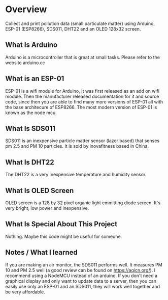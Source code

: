 # Overview
Collect and print pollution data (small particulate matter) using Arduino, ESP-01 (ESP8266), SDS011, DHT22 and an OLED 128x32 screen.

## What Is Arduino
Arduino is a microcontroller that is great at small tasks. Please refer to the website arduino.cc

## What is an ESP-01
ESP-01 is a wifi module for Arduino, It was first released as an add on wifi module. Then the manufacturer released documentation for it and source code, since then you are able to find many more versions of ESP-01 all with the base architecure of ESP8266. The most modern version of ESP-01 is known as the node mcu. 

## What Is SDS011
SDS011 is an inexpensive particle matter sensor (lazer based) that senses pm 2.5 and PM 10 particles. It is sold by inovafitness based in China.

## What Is DHT22
The DHT22 is a very inexpensive temperature and humidity sensor.

## What Is OLED Screen
OLED screen is a 128 by 32 pixel organic light emmitting diode screen. It's very bright, low power and inexpensive.

## What Is Special About This Project
Nothing. Maybe this code might be useful for someone.

## Notes / What I learned
If you are making an air monitor, the SDS011 performs well. It measures PM 10 and PM 2.5 well (a good review can be found on https://aqicn.org/). I recommend using a NodeMCU instead of an arduino. If you don't need a graphical display and only want to update data to a server, then you can easily use only an ESP-01 and an SDS011, they will work well together and be very affordable. 
